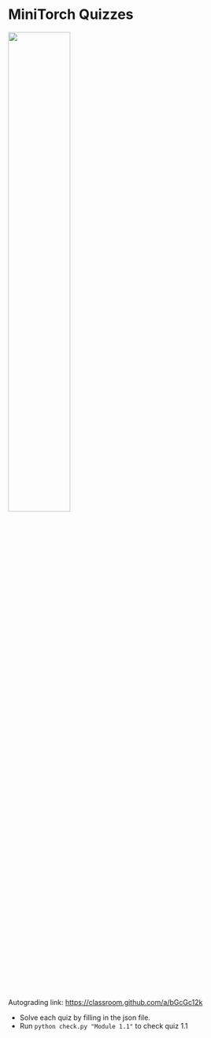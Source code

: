# MiniTorch Quizzes

<img src="https://minitorch.github.io/minitorch.svg" width="50%">

Autograding link: https://classroom.github.com/a/bGcGc12k

* Solve each quiz by filling in the json file.
* Run `python check.py "Module 1.1"` to check quiz 1.1

